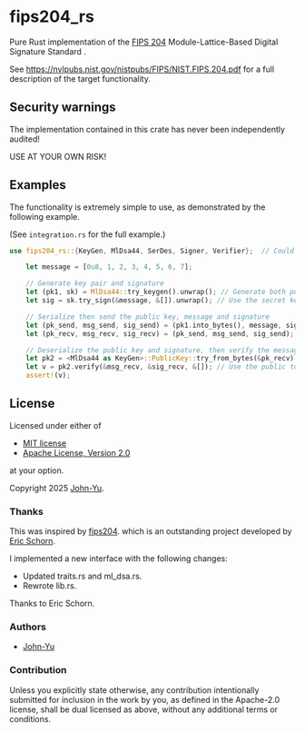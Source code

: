 # fips204_rs

Pure Rust implementation of the [FIPS 204] Module-Lattice-Based Digital Signature Standard . 

See <https://nvlpubs.nist.gov/nistpubs/FIPS/NIST.FIPS.204.pdf> for a full description of the target functionality.

## Security warnings

The implementation contained in this crate has never been independently audited!

USE AT YOUR OWN RISK!


## Examples

The functionality is extremely simple to use, as demonstrated by the following example.

(See `integration.rs` for the full example.)

```rust
use fips204_rs::{KeyGen, MlDsa44, SerDes, Signer, Verifier};  // Could also be MlDsa65 or MlDsa87.

    let message = [0u8, 1, 2, 3, 4, 5, 6, 7];

    // Generate key pair and signature
    let (pk1, sk) = MlDsa44::try_keygen().unwrap(); // Generate both public and secret keys
    let sig = sk.try_sign(&message, &[]).unwrap(); // Use the secret key to generate a message signature

    // Serialize then send the public key, message and signature
    let (pk_send, msg_send, sig_send) = (pk1.into_bytes(), message, sig);
    let (pk_recv, msg_recv, sig_recv) = (pk_send, msg_send, sig_send);

    // Deserialize the public key and signature, then verify the message
    let pk2 = <MlDsa44 as KeyGen>::PublicKey::try_from_bytes(&pk_recv).unwrap();
    let v = pk2.verify(&msg_recv, &sig_recv, &[]); // Use the public to verify message signature
    assert!(v);

```

## License

Licensed under either of

* [MIT license](http://opensource.org/licenses/MIT)
* [Apache License, Version 2.0](http://www.apache.org/licenses/LICENSE-2.0)

at your option.

Copyright 2025 [John-Yu](https://github.com/John-Yu).

### Thanks

This was inspired by [fips204](https://github.com/integritychain/fips204). 
which is an outstanding project developed by [Eric Schorn](<eschorn@integritychain.com>).

I implemented a new interface with the following changes:
 - Updated traits.rs and ml_dsa.rs.
 - Rewrote lib.rs.

Thanks to Eric Schorn.

### Authors

* [John-Yu](https://github.com/John-Yu)

### Contribution

Unless you explicitly state otherwise, any contribution intentionally
submitted for inclusion in the work by you, as defined in the Apache-2.0
license, shall be dual licensed as above, without any additional terms or
conditions.

[//]: # (general links)

[FIPS 204]: https://csrc.nist.gov/pubs/fips/204/final